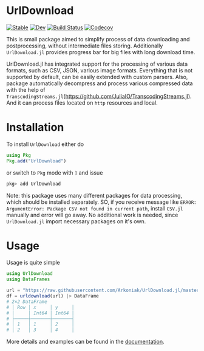 # UrlDownload

[![Stable](https://img.shields.io/badge/docs-stable-blue.svg)](https://Arkoniak.github.io/UrlDownload.jl/stable)
[![Dev](https://img.shields.io/badge/docs-dev-blue.svg)](https://Arkoniak.github.io/UrlDownload.jl/dev)
[![Build Status](https://travis-ci.com/Arkoniak/UrlDownload.jl.svg?branch=master)](https://travis-ci.com/Arkoniak/UrlDownload.jl)
[![Codecov](https://codecov.io/gh/Arkoniak/UrlDownload.jl/branch/master/graph/badge.svg)](https://codecov.io/gh/Arkoniak/UrlDownload.jl)

This is small package aimed to simplify process of data downloading and postprocessing, without intermediate files storing. Additionally `UrlDownload.jl` provides progress bar for big files with long download time.

UrlDownload.jl has integrated support for the processing of various data formats, such as CSV, JSON, various image formats. Everything that is not supported by default, can be easily extended with custom parsers. Also, package automatically decompress and process various compressed data with the help of `TranscodingStreams.jl`(https://github.com/JuliaIO/TranscodingStreams.jl). And it can process files located on `http` resources and local.

# Installation

To install `UrlDownload` either do

```julia
using Pkg
Pkg.add("UrlDownload")
```

or switch to `Pkg` mode with `]` and issue
```julia
pkg> add UrlDownload
```

Note: this package uses many different packages for data processing, which should be installed separately. SO, if you receive message like `ERROR: ArgumentError: Package CSV not found in current path`, install `CSV.jl` manually and error will go away. No additional work is needed, since `UrlDownload.jl` import necessary packages on it's own.

# Usage

Usage is quite simple

```julia
using UrlDownload
using DataFrames

url = "https://raw.githubusercontent.com/Arkoniak/UrlDownload.jl/master/data/ext.csv"
df = urldownload(url) |> DataFrame
# 2×2 DataFrame
# │ Row │ x     │ y     │
# │     │ Int64 │ Int64 │
# ├─────┼───────┼───────┤
# │ 1   │ 1     │ 2     │
# │ 2   │ 3     │ 4     │
```

More details and examples can be found in the [documentation](https://Arkoniak.github.io/UrlDownload.jl/stable).
